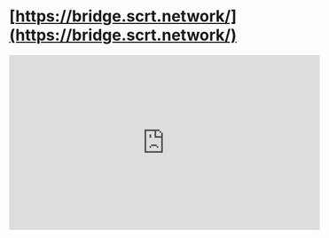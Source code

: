 # [https://bridge.scrt.network/](https://bridge.scrt.network/)


<iframe width="560" height="315" src="https://www.youtube.com/embed/2WB9HspCdP8" title="YouTube video player" frameborder="0" allow="accelerometer; autoplay; clipboard-write; encrypted-media; gyroscope; picture-in-picture" allowfullscreen></iframe>
